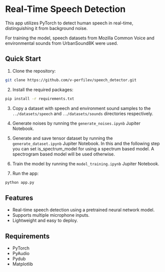 # Real-Time Speech Detection

This app utilizes PyTorch to detect human speech in real-time, distinguishing it from background noise.

For training the model, speech datasets from Mozilla Common Voice and environmental sounds from UrbanSound8K were used.

## Quick Start

1. Clone the repository:

```bash
git clone https://github.com/v-perfilev/speech_detector.git
```

2. Install the required packages:

```bash
pip install -r requirements.txt
```

3. Copy a dataset with speech and environment sound samples to the `../datasets/speech` and `../datasets/sounds`
   directories respectively.


4. Generate noises by running the `generate_noises.ipynb` Jupiter Notebook.


5. Generate and save tensor dataset by running the `generate_dataset.ipynb` Jupiter Notebook. In this and the following
   step you can set is_spectrum_model for using a spectrum based model. A spectrogram based model will be used
   otherwise.


6. Train the model by running the `model_training.ipynb` Jupiter Notebook.


7. Run the app:

```bash
python app.py
```

## Features

- Real-time speech detection using a pretrained neural network model.
- Supports multiple microphone inputs.
- Lightweight and easy to deploy.

## Requirements

- PyTorch
- PyAudio
- Pydub
- Matplotlib
